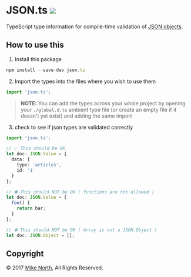 # JSON.ts <a href="https://travis-ci.org/mike-north/json.ts"  align='right'><img src="https://travis-ci.org/mike-north/json.ts.svg?branch=master"></a>
TypeScript type information for compile-time validation of [JSON objects](https://www.json.org/).

## How to use this

1. Install this package
```js
npm install --save-dev json.ts
```

2. Import the types into the files where you wish to use them
```ts
import 'json.ts';
```
> **NOTE:** You can add the types across your whole project by opening your `./global.d.ts` ambient type file (or create an empty file if it doesn't yet exist) and adding the same import

3. check to see if json types are validated correctly

```ts
import 'json.ts';

// ✅ This should be OK
let doc: JSON.Value = {
  data: {
    type: 'articles',
    id: '1'
  }
};

// ⛔️ This should NOT be OK ( functions are not allowed )
let doc: JSON.Value = {
  foo() {
    return bar;
  }
};

// ⛔️ This should NOT be OK ( Array is not a JSON.Object )
let doc: JSON.Object = [];
```

## Copyright
&copy; 2017 [Mike North](https://github.com/mike-north), All Rights Reserved.

